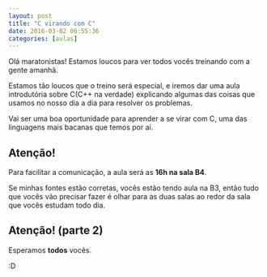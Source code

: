 ```yaml
---
layout: post
title: "C virando com C"
date: 2016-03-02 06:55:36
categories: [aulas]
---
```


Olá maratonistas!
Estamos loucos para ver todos vocês treinando com a gente amanhã.

Estamos tão loucos que o treino será especial, e iremos dar uma
aula introdutória sobre C(C++ na verdade) explicando algumas das
coisas que usamos no nosso dia a dia para resolver os problemas.

Vai ser uma boa oportunidade para aprender a se virar com C, uma
das linguagens mais bacanas que temos por aí.

## Atenção!
Para facilitar a comunicação, a aula será as __16h na sala B4__.

Se minhas fontes estão corretas, vocês estão tendo aula na B3,
então tudo que vocês vão precisar fazer é olhar para as duas salas
ao redor da sala que vocês estudam todo dia.

## Atenção! (parte 2)
Esperamos __todos__ vocês.

:D

